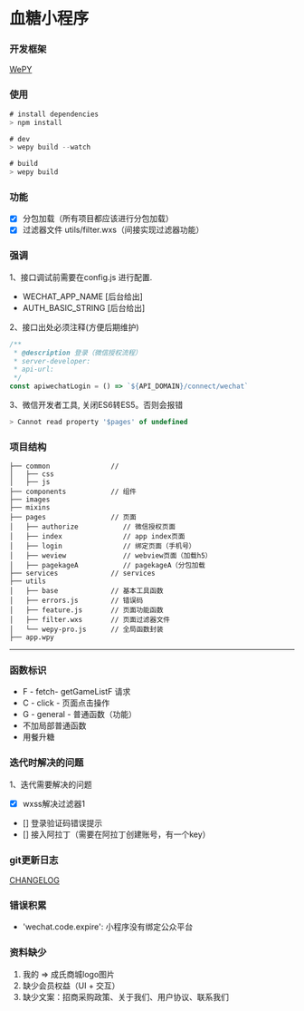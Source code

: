 # 血糖小程序

### 开发框架
[WePY](https://tencent.github.io/wepy/)

### 使用
```js
# install dependencies
> npm install

# dev
> wepy build --watch

# build
> wepy build
```

### 功能
- [x] 分包加载（所有项目都应该进行分包加载）
- [x] 过滤器文件 utils/filter.wxs（间接实现过滤器功能）

### 强调
1、接口调试前需要在config.js 进行配置.
- WECHAT_APP_NAME [后台给出]
- AUTH_BASIC_STRING [后台给出]

2、接口出处必须注释(方便后期维护)
```js
/**
 * @description 登录（微信授权流程）
 * server-developer: 
 * api-url:
 */
const apiwechatLogin = () => `${API_DOMAIN}/connect/wechat`
```

3、微信开发者工具, 关闭ES6转ES5。否则会报错
```js
> Cannot read property '$pages' of undefined
```

### 项目结构

```
├── common               // 
│   ├── css
│   ├── js
├── components           // 组件
├── images   
├── mixins   
├── pages                // 页面
│   ├── authorize           // 微信授权页面
│   ├── index               // app index页面   
│   ├── login               // 绑定页面（手机号） 
│   ├── weview              // webview页面（加载h5）
│   ├── pagekageA           // pagekageA（分包加载
├── services             // services
├── utils
│   ├── base             // 基本工具函数
│   ├── errors.js        // 错误码
│   ├── feature.js       // 页面功能函数
│   ├── filter.wxs       // 页面过滤器文件
│   └── wepy-pro.js      // 全局函数封装
├── app.wpy
```

---

### 函数标识
- F - fetch- getGameListF  请求
- C - click - 页面点击操作
- G - general - 普通函数（功能）
- 不加局部普通函数
- 用餐升糖



### 迭代时解决的问题

1、迭代需要解决的问题
  - [X] wxss解决过滤器1
  - [] 登录验证码错误提示
  - [] 接入阿拉丁（需要在阿拉丁创建账号，有一个key）

### git更新日志
[CHANGELOG](./CHANGELOG.md)


### 错误积累
- 'wechat.code.expire': 小程序没有绑定公众平台

### 资料缺少

1. 我的 => 成氏商城logo图片
2. 缺少会员权益（UI + 交互）
3. 缺少文案：招商采购政策、关于我们、用户协议、联系我们